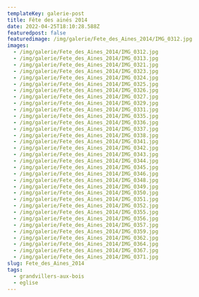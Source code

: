 ```yaml
---
templateKey: galerie-post
title: Fête des ainés 2014
date: 2022-04-25T18:10:28.588Z
featuredpost: false
featuredimage: /img/galerie/Fete_des_Aines_2014/IMG_0312.jpg
images:
  - /img/galerie/Fete_des_Aines_2014/IMG_0312.jpg
  - /img/galerie/Fete_des_Aines_2014/IMG_0313.jpg
  - /img/galerie/Fete_des_Aines_2014/IMG_0321.jpg
  - /img/galerie/Fete_des_Aines_2014/IMG_0323.jpg
  - /img/galerie/Fete_des_Aines_2014/IMG_0324.jpg
  - /img/galerie/Fete_des_Aines_2014/IMG_0325.jpg
  - /img/galerie/Fete_des_Aines_2014/IMG_0326.jpg
  - /img/galerie/Fete_des_Aines_2014/IMG_0327.jpg
  - /img/galerie/Fete_des_Aines_2014/IMG_0329.jpg
  - /img/galerie/Fete_des_Aines_2014/IMG_0331.jpg
  - /img/galerie/Fete_des_Aines_2014/IMG_0335.jpg
  - /img/galerie/Fete_des_Aines_2014/IMG_0336.jpg
  - /img/galerie/Fete_des_Aines_2014/IMG_0337.jpg
  - /img/galerie/Fete_des_Aines_2014/IMG_0338.jpg
  - /img/galerie/Fete_des_Aines_2014/IMG_0341.jpg
  - /img/galerie/Fete_des_Aines_2014/IMG_0342.jpg
  - /img/galerie/Fete_des_Aines_2014/IMG_0343.jpg
  - /img/galerie/Fete_des_Aines_2014/IMG_0344.jpg
  - /img/galerie/Fete_des_Aines_2014/IMG_0345.jpg
  - /img/galerie/Fete_des_Aines_2014/IMG_0346.jpg
  - /img/galerie/Fete_des_Aines_2014/IMG_0348.jpg
  - /img/galerie/Fete_des_Aines_2014/IMG_0349.jpg
  - /img/galerie/Fete_des_Aines_2014/IMG_0350.jpg
  - /img/galerie/Fete_des_Aines_2014/IMG_0351.jpg
  - /img/galerie/Fete_des_Aines_2014/IMG_0352.jpg
  - /img/galerie/Fete_des_Aines_2014/IMG_0355.jpg
  - /img/galerie/Fete_des_Aines_2014/IMG_0356.jpg
  - /img/galerie/Fete_des_Aines_2014/IMG_0357.jpg
  - /img/galerie/Fete_des_Aines_2014/IMG_0359.jpg
  - /img/galerie/Fete_des_Aines_2014/IMG_0362.jpg
  - /img/galerie/Fete_des_Aines_2014/IMG_0364.jpg
  - /img/galerie/Fete_des_Aines_2014/IMG_0367.jpg
  - /img/galerie/Fete_des_Aines_2014/IMG_0371.jpg
slug: Fete_des_Aines_2014
tags:
  - grandvillers-aux-bois
  - eglise
---
```

